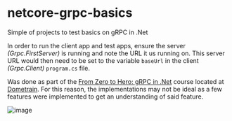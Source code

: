 # netcore-grpc-basics
Simple of projects to test basics on gRPC in .Net

In order to run the client app and test apps, ensure the server *(Grpc.FirstServer)* is running and note the URL it us running on.  This server URL would then need to be set to the variable `baseUrl` in the client *(Grpc.Client)* `program.cs` file.

Was done as part of the [From Zero to Hero: gRPC in .Net](https://dometrain.com/course/from-zero-to-hero-grpc-in-dotnet/) course located at [Dometrain](https://dometrain.com/).  For this reason, the implementations may not be ideal as a few features were implemented to get an understanding of said feature.

![image](https://github.com/user-attachments/assets/0fc4ebd1-ba26-443d-94f2-75a6b6e0fedd)
